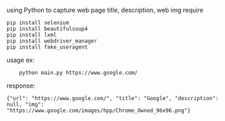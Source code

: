 using Python to capture web page title, description, web img
require
```
pip install selenium
pip install beautifulsoup4
pip install lxml
pip install webdriver_manager
pip install fake_useragent
```


usage ex:
```
    python main.py https://www.google.com/
```
response:
```
{"url": "https://www.google.com/", "title": "Google", "description": null, "img": "https://www.google.com/images/hpp/Chrome_Owned_96x96.png"}
```
